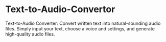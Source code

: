 # Text-to-Audio-Convertor
Text-to-Audio Converter: Convert written text into natural-sounding audio files. Simply input your text, choose a voice and settings, and generate high-quality audio files.
